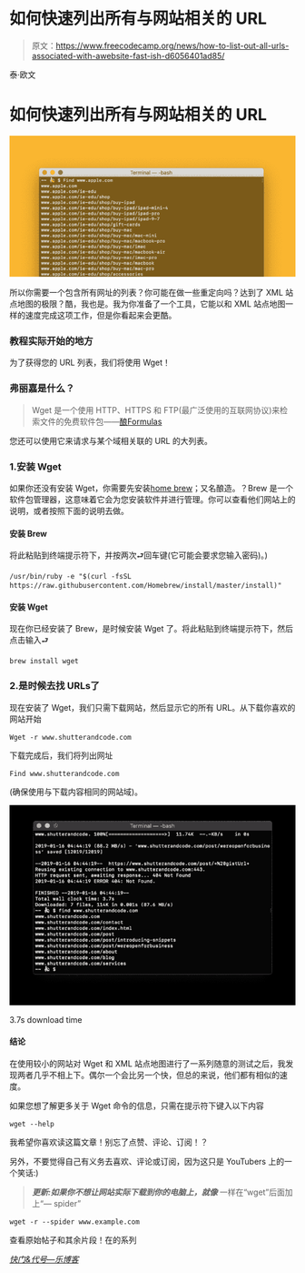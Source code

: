 # 如何快速列出所有与网站相关的 URL

> 原文：<https://www.freecodecamp.org/news/how-to-list-out-all-urls-associated-with-awebsite-fast-ish-d6056401ad85/>

泰·欧文

# 如何快速列出所有与网站相关的 URL

![8LXF9urYhrCy0WwDq6uXDQ6kliP1fSRGDRgt](img/a8f918b8bc90f9382bca586a82f330fc.png)

所以你需要一个包含所有网址的列表？你可能在做一些重定向吗？达到了 XML 站点地图的极限？酷，我也是。我为你准备了一个工具，它能以和 XML 站点地图一样的速度完成这项工作，但是你看起来会更酷。

### 教程实际开始的地方

为了获得您的 URL 列表，我们将使用 Wget！

### 弗丽嘉是什么？

> Wget 是一个使用 HTTP、HTTPS 和 FTP(最广泛使用的互联网协议)来检索文件的免费软件包——[酿‍Formulas](https://brewformulas.org/wget‍)

您还可以使用它来请求与某个域相关联的 URL 的大列表。‍

### ‍1.安装 Wget

如果你还没有安装 Wget，你需要先安装[home brew](https://brew.sh/)；又名酿造。？Brew 是一个软件包管理器，这意味着它会为您安装软件并进行管理。你可以查看他们网站上的说明，或者按照下面的说明去做。

#### 安装 Brew

将此粘贴到终端提示符下，并按两次⮐回车键(它可能会要求您输入密码)。)

```
/usr/bin/ruby -e "$(curl -fsSL https://raw.githubusercontent.com/Homebrew/install/master/install)"‍
```

#### 安装 Wget

现在你已经安装了 Brew，是时候安装 Wget 了。将此粘贴到终端提示符下，然后点击输入⮐

```
brew install wget
```

### 2.是时候去找 URLs‍了

现在安装了 Wget，我们只需下载网站，然后显示它的所有 URL。从下载你喜欢的网站开始

```
Wget -r www.shutterandcode.com
```

下载完成后，我们将列出网址

```
Find www.shutterandcode.com
```

(确保使用与下载内容相同的网站域)。

![9ikDkfbIscUaE5AuL01lIhNmIYWZ5YWXqUKV](img/b8fed48de5724f5b328803d38417fb67.png)

3.7s download time

#### 结论

在使用较小的网站对 Wget 和 XML 站点地图进行了一系列随意的测试之后，我发现两者几乎不相上下。偶尔一个会比另一个快，但总的来说，他们都有相似的速度。‍

如果您想了解更多关于 Wget 命令的信息，只需在提示符下键入以下内容

```
wget --help
```

我希望你喜欢读这篇文章！别忘了点赞、评论、订阅！？

另外，不要觉得自己有义务去喜欢、评论或订阅，因为这只是 YouTubers 上的一个笑话:)

> ***更新:如果你不想让网站实际下载到你的电脑上，就像*** 一样在“wget”后面加上“— spider”

```
wget -r --spider www.example.com
```

查看原始帖子和其余片段！在的系列

[*快门&代号—乐博客*](https://www.shutterandcode.com/post/snippets-list-out-all-urls-associated-with-a-website-fast)